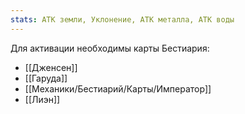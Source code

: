 ```yaml
---
stats: АТК земли, Уклонение, АТК металла, АТК воды
---
```

Для активации необходимы карты Бестиария:
- [[Дженсен]]
- [[Гаруда]]
- [[Механики/Бестиарий/Карты/Император]]
- [[Лиэн]]